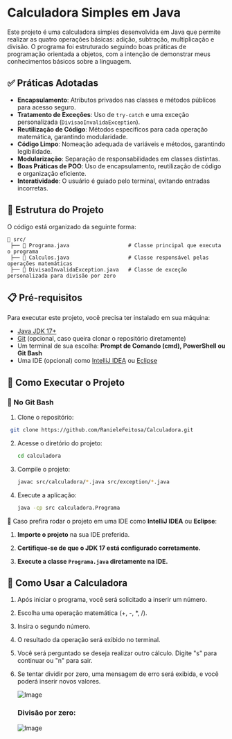 # Calculadora Simples em Java


Este projeto é uma calculadora simples desenvolvida em Java que permite realizar as quatro operações básicas: adição, subtração, multiplicação e divisão. O programa foi estruturado seguindo boas práticas de programação orientada a objetos, com a intenção de demonstrar meus conhecimentos básicos sobre a linguagem.
## ✅ Práticas Adotadas

- **Encapsulamento**: Atributos privados nas classes e métodos públicos para acesso seguro.
- **Tratamento de Exceções**: Uso de `try-catch` e uma exceção personalizada (`DivisaoInvalidaException`).
- **Reutilização de Código**: Métodos específicos para cada operação matemática, garantindo modularidade.
- **Código Limpo**: Nomeação adequada de variáveis e métodos, garantindo legibilidade.
- **Modularização**: Separação de responsabilidades em classes distintas.
- **Boas Práticas de POO**: Uso de encapsulamento, reutilização de código e organização eficiente.
- **Interatividade**: O usuário é guiado pelo terminal, evitando entradas incorretas.

## 📂 Estrutura do Projeto
O código está organizado da seguinte forma:
```
📁 src/
 ├── 📄 Programa.java                   # Classe principal que executa o programa
 ├── 📄 Calculos.java                   # Classe responsável pelas operações matemáticas
 ├── 📄 DivisaoInvalidaException.java   # Classe de exceção personalizada para divisão por zero
```
  
## 📋 Pré-requisitos
Para executar este projeto, você precisa ter instalado em sua máquina:
- [Java JDK 17+](https://www.oracle.com/java/technologies/javase/jdk17-archive-downloads.html)
- [Git](https://git-scm.com/) (opcional, caso queira clonar o repositório diretamente)
- Um terminal de sua escolha: **Prompt de Comando (cmd), PowerShell ou Git Bash**
- Uma IDE (opcional) como [IntelliJ IDEA](https://www.jetbrains.com/idea/) ou [Eclipse](https://www.eclipse.org/)


## 🚀 Como Executar o Projeto
### 🔹 No Git Bash

1. Clone o repositório: 

```bash
 git clone https://github.com/RanieleFeitosa/Calculadora.git
```

2. Acesse o diretório do projeto:
   ```bash
   cd calculadora
   ```
3. Compile o projeto:
   ```bash
   javac src/calculadora/*.java src/exception/*.java
   ```
4. Execute a aplicação:
   ```bash
   java -cp src calculadora.Programa
   ```

🔹 Caso prefira rodar o projeto em uma IDE como **IntelliJ IDEA** ou **Eclipse**:  

1. **Importe o projeto** na sua IDE preferida.  
2. **Certifique-se de que o JDK 17 está configurado corretamente.**  

3. **Execute a classe `Programa.java` diretamente na IDE.**  



## 🎯 Como Usar a Calculadora
1. Após iniciar o programa, você será solicitado a inserir um número.
2. Escolha uma operação matemática (+, -, *, /).
3. Insira o segundo número.
4. O resultado da operação será exibido no terminal.
5. Você será perguntado se deseja realizar outro cálculo. Digite "s" para continuar ou "n" para sair.
6. Se tentar dividir por zero, uma mensagem de erro será exibida, e você poderá inserir novos valores.
   
    ![Image](https://github.com/user-attachments/assets/40b6b296-6ab8-4de3-ae49-31377b1d5ba4)

   ### Divisão por zero:

   ![Image](https://github.com/user-attachments/assets/f747b1f5-7ea3-4781-b031-78b707b63801)
